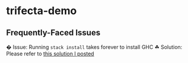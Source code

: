 # trifecta-demo

## Frequently-Faced Issues

� Issue: Running `stack install` takes forever to install GHC
☘ Solution: Please refer to [this solution I posted](https://github.com/commercialhaskell/stack/issues/2240#issuecomment-762711247) 